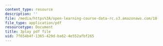```yaml
---
content_type: resource
description: ''
file: /media/https%3A/open-learning-course-data-rc.s3.amazonaws.com/18-01sc-single-variable-calculus-fall-2010/7f654b4f1365429dba624e552afbf265_KhwQKE_tld0.pdf
file_type: application/pdf
resourcetype: Document
title: 3play pdf file
uid: 7f654b4f-1365-429d-ba62-4e552afbf265
---
```

